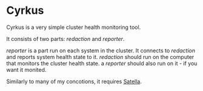 # Cyrkus

Cyrkus is a very simple cluster health monitoring tool.

It consists of two parts: _redaction_ and _reporter_.

_reporter_ is a part run on each system in the cluster. It connects to
_redaction_ and reports system health state to it. _redaction_ should run on
the computer that monitors the cluster health state. a _reporter_ should also
run on it - if you want it monited.

Similarly to many of my concotions, it requires
 [Satella](https://github.com/piotrmaslanka/satella).
